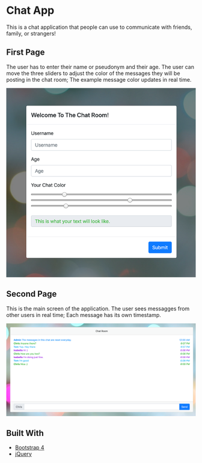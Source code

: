 # Chat App
This is a chat application that people can use to communicate with friends, family, or strangers!

## First Page
The user has to enter their name or pseudonym and their age. The user can move the three sliders to adjust the color of the messages they will be posting in the chat room; The example message color updates in real time.

![Demo Screenshot 1](https://github.com/ChrisLubin/Chat-App/blob/master/IMG/Demo/screenshot1.png)

## Second Page
This is the main screen of the application. The user sees messagges from other users in real time; Each message has its own timestamp.

![Demo Screenshot 2](https://github.com/ChrisLubin/Chat-App/blob/master/IMG/Demo/screenshot2.png)

## Built With

* [Bootstrap 4](https://getbootstrap.com/docs/4.0/getting-started/introduction)
* [jQuery](https://jquery.com)